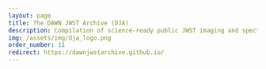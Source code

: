 ```yaml
---
layout: page
title: The DAWN JWST Archive (DJA)
description: Compilation of science-ready public JWST imaging and spectroscopic datasets
img: /assets/img/dja_logo.png
order_number: 11
redirect: https://dawnjwstarchive.github.io/
---
```


